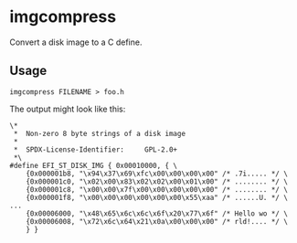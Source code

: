 imgcompress
===========

Convert a disk image to a C define.

Usage
-----

    imgcompress FILENAME > foo.h

The output might look like this:

    \*
     *  Non-zero 8 byte strings of a disk image
     *
     *  SPDX-License-Identifier:     GPL-2.0+
     *\
    #define EFI_ST_DISK_IMG { 0x00010000, { \
        {0x000001b8, "\x94\x37\x69\xfc\x00\x00\x00\x00" /* .7i..... */ \
        {0x000001c0, "\x02\x00\x83\x02\x02\x00\x01\x00" /* ........ */ \
        {0x000001c8, "\x00\x00\x7f\x00\x00\x00\x00\x00" /* ........ */ \
        {0x000001f8, "\x00\x00\x00\x00\x00\x00\x55\xaa" /* ......U. */ \
    ...
        {0x00006000, "\x48\x65\x6c\x6c\x6f\x20\x77\x6f" /* Hello wo */ \
        {0x00006008, "\x72\x6c\x64\x21\x0a\x00\x00\x00" /* rld!.... */ \
        } }
